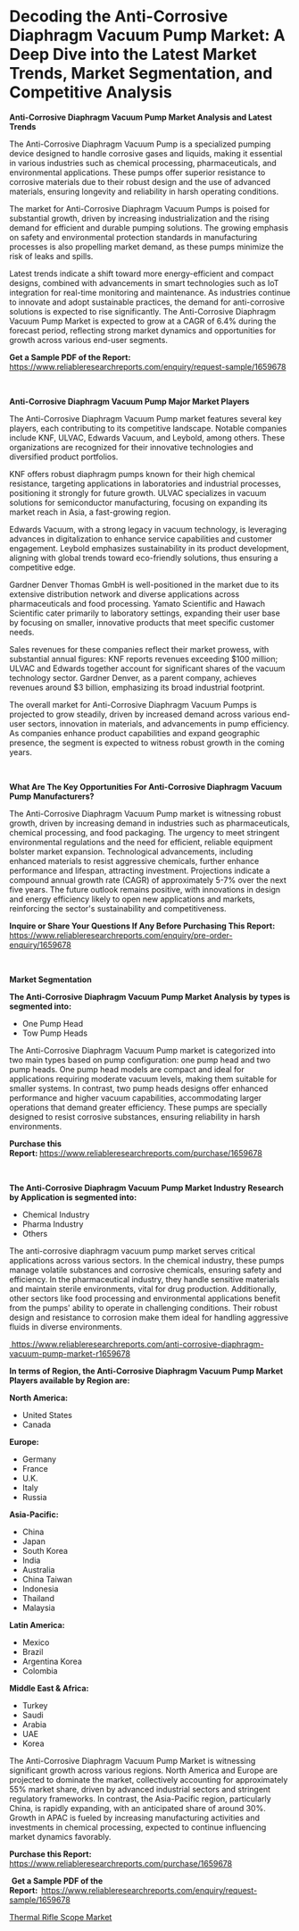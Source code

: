 <p><h1>Decoding the Anti-Corrosive Diaphragm Vacuum Pump Market: A Deep Dive into the Latest Market Trends, Market Segmentation, and Competitive Analysis</h1></p><p><strong>Anti-Corrosive Diaphragm Vacuum Pump Market Analysis and Latest Trends</strong></p>
<p><p>The Anti-Corrosive Diaphragm Vacuum Pump is a specialized pumping device designed to handle corrosive gases and liquids, making it essential in various industries such as chemical processing, pharmaceuticals, and environmental applications. These pumps offer superior resistance to corrosive materials due to their robust design and the use of advanced materials, ensuring longevity and reliability in harsh operating conditions.</p><p>The market for Anti-Corrosive Diaphragm Vacuum Pumps is poised for substantial growth, driven by increasing industrialization and the rising demand for efficient and durable pumping solutions. The growing emphasis on safety and environmental protection standards in manufacturing processes is also propelling market demand, as these pumps minimize the risk of leaks and spills.</p><p>Latest trends indicate a shift toward more energy-efficient and compact designs, combined with advancements in smart technologies such as IoT integration for real-time monitoring and maintenance. As industries continue to innovate and adopt sustainable practices, the demand for anti-corrosive solutions is expected to rise significantly. The Anti-Corrosive Diaphragm Vacuum Pump Market is expected to grow at a CAGR of 6.4% during the forecast period, reflecting strong market dynamics and opportunities for growth across various end-user segments.</p></p>
<p><strong>Get a Sample PDF of the Report:&nbsp;</strong> <a href="https://www.reliableresearchreports.com/enquiry/request-sample/1659678?utm_campaign=2180&utm_medium=2&utm_source=Github&utm_content=ia&utm_term=23032025&utm_id=anti-corrosive-diaphragm-vacuum-pump">https://www.reliableresearchreports.com/enquiry/request-sample/1659678</a></p>
<p>&nbsp;</p>
<p><strong>Anti-Corrosive Diaphragm Vacuum Pump Major Market Players</strong></p>
<p><p>The Anti-Corrosive Diaphragm Vacuum Pump market features several key players, each contributing to its competitive landscape. Notable companies include KNF, ULVAC, Edwards Vacuum, and Leybold, among others. These organizations are recognized for their innovative technologies and diversified product portfolios.</p><p>KNF offers robust diaphragm pumps known for their high chemical resistance, targeting applications in laboratories and industrial processes, positioning it strongly for future growth. ULVAC specializes in vacuum solutions for semiconductor manufacturing, focusing on expanding its market reach in Asia, a fast-growing region.</p><p>Edwards Vacuum, with a strong legacy in vacuum technology, is leveraging advances in digitalization to enhance service capabilities and customer engagement. Leybold emphasizes sustainability in its product development, aligning with global trends toward eco-friendly solutions, thus ensuring a competitive edge.</p><p>Gardner Denver Thomas GmbH is well-positioned in the market due to its extensive distribution network and diverse applications across pharmaceuticals and food processing. Yamato Scientific and Hawach Scientific cater primarily to laboratory settings, expanding their user base by focusing on smaller, innovative products that meet specific customer needs.</p><p>Sales revenues for these companies reflect their market prowess, with substantial annual figures: KNF reports revenues exceeding $100 million; ULVAC and Edwards together account for significant shares of the vacuum technology sector. Gardner Denver, as a parent company, achieves revenues around $3 billion, emphasizing its broad industrial footprint.</p><p>The overall market for Anti-Corrosive Diaphragm Vacuum Pumps is projected to grow steadily, driven by increased demand across various end-user sectors, innovation in materials, and advancements in pump efficiency. As companies enhance product capabilities and expand geographic presence, the segment is expected to witness robust growth in the coming years.</p></p>
<p>&nbsp;</p>
<p><strong>What Are The Key Opportunities For Anti-Corrosive Diaphragm Vacuum Pump Manufacturers?</strong></p>
<p><p>The Anti-Corrosive Diaphragm Vacuum Pump market is witnessing robust growth, driven by increasing demand in industries such as pharmaceuticals, chemical processing, and food packaging. The urgency to meet stringent environmental regulations and the need for efficient, reliable equipment bolster market expansion. Technological advancements, including enhanced materials to resist aggressive chemicals, further enhance performance and lifespan, attracting investment. Projections indicate a compound annual growth rate (CAGR) of approximately 5-7% over the next five years. The future outlook remains positive, with innovations in design and energy efficiency likely to open new applications and markets, reinforcing the sector's sustainability and competitiveness.</p></p>
<p><strong>Inquire or Share Your Questions If Any Before Purchasing This Report:</strong> <a href="https://www.reliableresearchreports.com/enquiry/pre-order-enquiry/1659678?utm_campaign=2180&utm_medium=2&utm_source=Github&utm_content=ia&utm_term=23032025&utm_id=anti-corrosive-diaphragm-vacuum-pump">https://www.reliableresearchreports.com/enquiry/pre-order-enquiry/1659678</a></p>
<p>&nbsp;</p>
<p><strong>Market Segmentation</strong></p>
<p><strong>The Anti-Corrosive Diaphragm Vacuum Pump Market Analysis by types is segmented into:</strong></p>
<p><ul><li>One Pump Head</li><li>Tow Pump Heads</li></ul></p>
<p><p>The Anti-Corrosive Diaphragm Vacuum Pump market is categorized into two main types based on pump configuration: one pump head and two pump heads. One pump head models are compact and ideal for applications requiring moderate vacuum levels, making them suitable for smaller systems. In contrast, two pump heads designs offer enhanced performance and higher vacuum capabilities, accommodating larger operations that demand greater efficiency. These pumps are specially designed to resist corrosive substances, ensuring reliability in harsh environments.</p></p>
<p><strong>Purchase this Report:&nbsp;</strong><a href="https://www.reliableresearchreports.com/purchase/1659678?utm_campaign=2180&utm_medium=2&utm_source=Github&utm_content=ia&utm_term=23032025&utm_id=anti-corrosive-diaphragm-vacuum-pump">https://www.reliableresearchreports.com/purchase/1659678</a></p>
<p>&nbsp;</p>
<p><strong>The Anti-Corrosive Diaphragm Vacuum Pump Market Industry Research by Application is segmented into:</strong></p>
<p><ul><li>Chemical Industry</li><li>Pharma Industry</li><li>Others</li></ul></p>
<p><p>The anti-corrosive diaphragm vacuum pump market serves critical applications across various sectors. In the chemical industry, these pumps manage volatile substances and corrosive chemicals, ensuring safety and efficiency. In the pharmaceutical industry, they handle sensitive materials and maintain sterile environments, vital for drug production. Additionally, other sectors like food processing and environmental applications benefit from the pumps' ability to operate in challenging conditions. Their robust design and resistance to corrosion make them ideal for handling aggressive fluids in diverse environments.</p></p>
<p><a href="https://www.reliableresearchreports.com/anti-corrosive-diaphragm-vacuum-pump-market-r1659678?utm_campaign=2180&utm_medium=2&utm_source=Github&utm_content=ia&utm_term=23032025&utm_id=anti-corrosive-diaphragm-vacuum-pump">&nbsp;https://www.reliableresearchreports.com/anti-corrosive-diaphragm-vacuum-pump-market-r1659678</a></p>
<p><strong>In terms of Region, the Anti-Corrosive Diaphragm Vacuum Pump Market Players available by Region are:</strong></p>
<p>
    <p> <strong> North America: </strong>
        <ul>
            <li>United States</li>
            <li>Canada</li>
        </ul>
        </p> 
    <p> <strong> Europe: </strong>
        <ul>
            <li>Germany</li>
            <li>France</li>
            <li>U.K.</li>
            <li>Italy</li>
            <li>Russia</li>
        </ul>
        </p> 
    <p> <strong> Asia-Pacific: </strong>
        <ul>
            <li>China</li>
            <li>Japan</li>
            <li>South Korea</li>
            <li>India</li>
            <li>Australia</li>
            <li>China Taiwan</li>
            <li>Indonesia</li>
            <li>Thailand</li>
            <li>Malaysia</li>
        </ul>
        </p> 
    <p> <strong> Latin America: </strong>
        <ul>
            <li>Mexico</li>
            <li>Brazil</li>
            <li>Argentina Korea</li>
            <li>Colombia</li>
        </ul>
        </p> 
    <p> <strong> Middle East & Africa: </strong>
        <ul>
            <li>Turkey</li>
            <li>Saudi</li>
            <li>Arabia</li>
            <li>UAE</li>
            <li>Korea</li>
        </ul>
    </p>
    </p>
<p><p>The Anti-Corrosive Diaphragm Vacuum Pump Market is witnessing significant growth across various regions. North America and Europe are projected to dominate the market, collectively accounting for approximately 55% market share, driven by advanced industrial sectors and stringent regulatory frameworks. In contrast, the Asia-Pacific region, particularly China, is rapidly expanding, with an anticipated share of around 30%. Growth in APAC is fueled by increasing manufacturing activities and investments in chemical processing, expected to continue influencing market dynamics favorably.</p></p>
<p><strong>Purchase this Report: </strong><a href="https://www.reliableresearchreports.com/purchase/1659678?utm_campaign=2180&utm_medium=2&utm_source=Github&utm_content=ia&utm_term=23032025&utm_id=anti-corrosive-diaphragm-vacuum-pump">https://www.reliableresearchreports.com/purchase/1659678</a></p>
<p>&nbsp;<strong>Get a Sample PDF of the Report:&nbsp;&nbsp;</strong><a href="https://www.reliableresearchreports.com/enquiry/request-sample/1659678?utm_campaign=2180&utm_medium=2&utm_source=Github&utm_content=ia&utm_term=23032025&utm_id=anti-corrosive-diaphragm-vacuum-pump">https://www.reliableresearchreports.com/enquiry/request-sample/1659678</a></p>
<p><strong></strong></p>
<p><p><a href="https://github.com/XavierTyler76/Market-Research-Report-List-1/blob/main/thermal-rifle-scope-market.md?utm_campaign=2180&utm_medium=2&utm_source=Github&utm_content=ia&utm_term=23032025&utm_id=anti-corrosive-diaphragm-vacuum-pump">Thermal Rifle Scope Market</a></p></p>